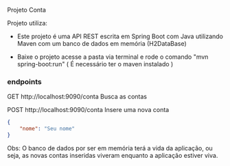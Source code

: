 Projeto Conta

Projeto utiliza:

* Este projeto é uma API REST escrita em Spring Boot com Java utilizando Maven com um banco de dados em memória (H2DataBase)

* Baixe o projeto acesse a pasta via terminal e rode o comando "mvn spring-boot:run" ( É necessário ter o maven instalado )
 
### endpoints

GET   http://localhost:9090/conta   Busca as contas

POST   http://localhost:9090/conta   Insere uma nova conta
```json
{
    "nome": "Seu nome"
}
```

Obs: O banco de dados por ser em memória terá a vida da aplicação, ou seja, as novas contas inseridas viveram
enquanto a aplicação estiver viva.